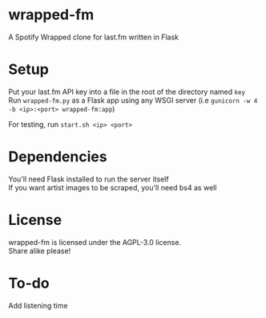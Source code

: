 # wrapped-fm
A Spotify Wrapped clone for last.fm written in Flask

# Setup
Put your last.fm API key into a file in the root of the directory named `key`  
Run `wrapped-fm.py` as a Flask app using any WSGI server (i.e `gunicorn -w 4 -b <ip>:<port> wrapped-fm:app`)  

For testing, run `start.sh <ip> <port>`

# Dependencies
You'll need Flask installed to run the server itself  
If you want artist images to be scraped, you'll need bs4 as well  

# License
wrapped-fm is licensed under the AGPL-3.0 license.  
Share alike please!

# To-do
Add listening time